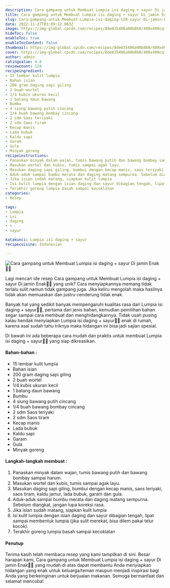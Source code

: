 ```yaml
---
description: Cara gampang untuk Membuat Lumpia isi daging + sayur Di jamin Enak"
title: Cara gampang untuk Membuat Lumpia isi daging + sayur Di jamin Enak
slug: Cara-gampang-untuk-Membuat-Lumpia-isi-daging-%2B-sayur-Di-jamin-Enak
date: 2022-11-27T03:09:12.063Z
image: https://img-global.cpcdn.com/recipes/8de035406a90b8b0/400x400cq70/photo.jpg
hideToc: false
enableToc: true
enableTocContent: false
thumbnail: https://img-global.cpcdn.com/recipes/8de035406a90b8b0/400x400cq70/photo.jpg
cover: https://img-global.cpcdn.com/recipes/8de035406a90b8b0/400x400cq70/photo.jpg
author: admin
ratingvalue: 4.8
reviewcount: 124
recipeingredient:
- 15 lembar kulit lumpia
- Bahan isian
- 200 gram daging sapi giling
- 2 buah wortel
- 1/4 kubis ukuran kecil
- 1 batang daun bawang
- Bumbu
- 4 siung bawang putih cincang
- 1/4 buah bawang bombay cincang
- 2 sdm Saos teriyaki
- 2 sdm Saos tiram
- Kecap manis
- Lada bubuk
- Kaldu sapi
- Garam
- Gula
- Minyak goreng
recipeinstructions:
- Panaskan minyak dalam wajan, tumis bawang putih dan bawang bombay sampai harum.
- Masukan wortel dan kubis, tumis sampai agak layu.
- Masukan daging sapi giling, bumbui dengan kecap manis, saos teriyaki, saos tiram, kaldu jamur, lada bubuk, garam dan gula.
- Aduk-aduk sampai bumbu merata dan daging matang sempurna. Sebelum diangkat, jangan lupa koreksi rasa.
- Jika isian sudah matang, siapkan kulit lumpia
- Isi kulit lumpia dengan isian daging dan sayur dibagian tengah, lipat sampai membentuk lumpia (jika sulit merekat, bisa dilem pakai telur kocok).
- Terakhir goreng lumpia basah sampai kecoklatan
categories:
- Resep

tags:
- Lumpia
- isi
- daging
- +
- sayur

katakunci: Lumpia isi daging + sayur
recipecuisine: Indonesian

---
```


![Cara gampang untuk Membuat Lumpia isi daging + sayur Di jamin Enak👩‍🍳](https://img-global.cpcdn.com/recipes/8de035406a90b8b0/400x400cq70/photo.jpg)

Lagi mencari ide resep Cara gampang untuk Membuat Lumpia isi daging + sayur Di jamin Enak👩‍🍳 yang unik? Cara menyiapkannya memang tidak terlalu sulit namun tidak gampang juga. Jika keliru mengolah maka hasilnya tidak akan memuaskan dan justru cenderung tidak enak.

Banyak hal yang sedikit banyak mempengaruhi kualitas rasa dari Lumpia isi daging + sayur👩‍🍳, pertama dari jenis bahan, kemudian pemilihan bahan segar sampai cara membuat dan menghidangkannya. Tidak usah pusing kalau hendak menyiapkan Lumpia isi daging + sayur👩‍🍳 enak di rumah, karena asal sudah tahu triknya maka hidangan ini bisa jadi sajian spesial.

Di bawah ini ada beberapa cara mudah dan praktis untuk membuat Lumpia isi daging + sayur👩‍🍳 yang siap dikreasikan.

<!--inarticleads1-->

#### Bahan-bahan :

- 15 lembar kulit lumpia
- Bahan isian
- 200 gram daging sapi giling
- 2 buah wortel
- 1/4 kubis ukuran kecil
- 1 batang daun bawang
- Bumbu
- 4 siung bawang putih cincang
- 1/4 buah bawang bombay cincang
- 2 sdm Saos teriyaki
- 2 sdm Saos tiram
- Kecap manis
- Lada bubuk
- Kaldu sapi
- Garam
- Gula
- Minyak goreng

<!--inarticleads2-->

#### Langkah-langkah membuat :

1. Panaskan minyak dalam wajan, tumis bawang putih dan bawang bombay sampai harum.
1. Masukan wortel dan kubis, tumis sampai agak layu.
1. Masukan daging sapi giling, bumbui dengan kecap manis, saos teriyaki, saos tiram, kaldu jamur, lada bubuk, garam dan gula.
1. Aduk-aduk sampai bumbu merata dan daging matang sempurna. Sebelum diangkat, jangan lupa koreksi rasa.
1. Jika isian sudah matang, siapkan kulit lumpia
1. Isi kulit lumpia dengan isian daging dan sayur dibagian tengah, lipat sampai membentuk lumpia (jika sulit merekat, bisa dilem pakai telur kocok).
1. Terakhir goreng lumpia basah sampai kecoklatan

#### Penutup

Terima kasih telah membaca resep yang kami tampilkan di sini. Besar harapan kami, Cara gampang untuk Membuat Lumpia isi daging + sayur Di jamin Enak👩‍🍳 yang mudah di atas dapat membantu Anda menyiapkan hidangan yang enak untuk keluarga/teman maupun menjadi inspirasi bagi Anda yang berkeinginan untuk berjualan makanan. Semoga bermanfaat dan selamat mencoba!